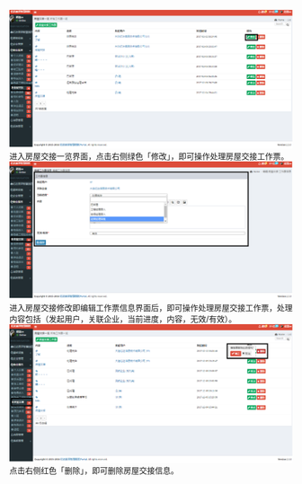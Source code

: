 ![](/assets/房屋交接17.png)进入房屋交接一览界面，点击右侧绿色「修改」，即可操作处理房屋交接工作票。![](/assets/房屋交接10.png)进入房屋交接修改即编辑工作票信息界面后，即可操作处理房屋交接工作票，处理内容包括（发起用户，关联企业，当前进度，内容，无效/有效）。![](/assets/房屋交接18.png)点击右侧红色「删除」，即可删除房屋交接信息。

